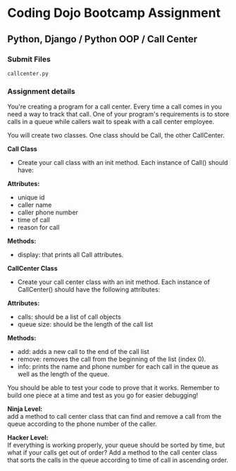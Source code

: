 # Coding Dojo Bootcamp Assignment  
## Python, Django / Python OOP / Call Center

### Submit Files
```
callcenter.py
```

### Assignment details  
You're creating a program for a call center. Every time a call comes in you need a way to track that call. One of your program's requirements is to store calls in a queue while callers wait to speak with a call center employee.  

You will create two classes. One class should be Call, the other CallCenter.  

**Call Class**  

* Create your call class with an init method. Each instance of Call() should have:  

**Attributes:**  

* unique id
* caller name
* caller phone number
* time of call
* reason for call

**Methods:**  

* display: that prints all Call attributes.

**CallCenter Class**  

* Create your call center class with an init method. Each instance of CallCenter() should have the following attributes:

**Attributes:**  

* calls: should be a list of call objects
* queue size: should be the length of the call list

**Methods:**  

* add: adds a new call to the end of the call list
* remove: removes the call from the beginning of the list (index 0).
* info: prints the name and phone number for each call in the queue as well as the length of the queue.

You should be able to test your code to prove that it works. Remember to build one piece at a time and test as you go for easier debugging!  

**Ninja Level:**  
add a method to call center class that can find and remove a call from the queue according to the phone number of the caller.  

**Hacker Level:**  
If everything is working properly, your queue should be sorted by time, but what if your calls get out of order? Add a method to the call center class that sorts the calls in the queue according to time of call in ascending order.